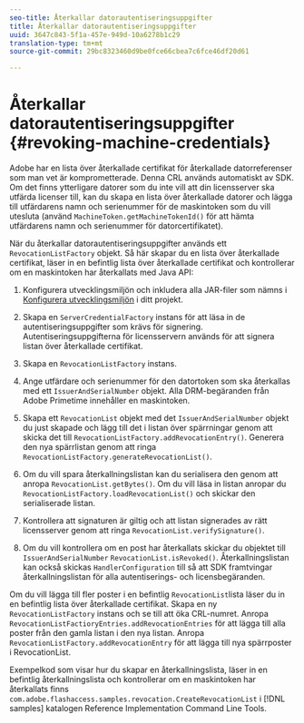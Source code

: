 ```yaml
---
seo-title: Återkallar datorautentiseringsuppgifter
title: Återkallar datorautentiseringsuppgifter
uuid: 3647c843-5f1a-457e-949d-10a6278b1c29
translation-type: tm+mt
source-git-commit: 29bc8323460d9be0fce66cbea7c6fce46df20d61

---
```



# Återkallar datorautentiseringsuppgifter {#revoking-machine-credentials}

Adobe har en lista över återkallade certifikat för återkallade datorreferenser som man vet är komprometterade. Denna CRL används automatiskt av SDK. Om det finns ytterligare datorer som du inte vill att din licensserver ska utfärda licenser till, kan du skapa en lista över återkallade datorer och lägga till utfärdarens namn och serienummer för de maskintoken som du vill utesluta (använd `MachineToken.getMachineTokenId()` för att hämta utfärdarens namn och serienummer för datorcertifikatet).

När du återkallar datorautentiseringsuppgifter används ett `RevocationListFactory` objekt. Så här skapar du en lista över återkallade certifikat, läser in en befintlig lista över återkallade certifikat och kontrollerar om en maskintoken har återkallats med Java API:

1. Konfigurera utvecklingsmiljön och inkludera alla JAR-filer som nämns i [Konfigurera utvecklingsmiljön](../../protecting-content/setting-up-the-sdk/setup-dev-env.md) i ditt projekt.
1. Skapa en `ServerCredentialFactory` instans för att läsa in de autentiseringsuppgifter som krävs för signering. Autentiseringsuppgifterna för licensservern används för att signera listan över återkallade certifikat.
1. Skapa en `RevocationListFactory` instans.
1. Ange utfärdare och serienummer för den datortoken som ska återkallas med ett `IssuerAndSerialNumber` objekt. Alla DRM-begäranden från Adobe Primetime innehåller en maskintoken.
1. Skapa ett `RevocationList` objekt med det `IssuerAndSerialNumber` objekt du just skapade och lägg till det i listan över spärrningar genom att skicka det till `RevocationListFactory.addRevocationEntry()`. Generera den nya spärrlistan genom att ringa `RevocationListFactory.generateRevocationList()`.

1. Om du vill spara återkallningslistan kan du serialisera den genom att anropa `RevocationList.getBytes()`. Om du vill läsa in listan anropar du `RevocationListFactory.loadRevocationList()` och skickar den serialiserade listan.

1. Kontrollera att signaturen är giltig och att listan signerades av rätt licensserver genom att ringa `RevocationList.verifySignature()`.
1. Om du vill kontrollera om en post har återkallats skickar du objektet till `IssuerAndSerialNumber` `RevocationList.isRevoked()`. Återkallningslistan kan också skickas `HandlerConfiguration` till så att SDK framtvingar återkallningslistan för alla autentiserings- och licensbegäranden.

Om du vill lägga till fler poster i en befintlig `RevocationList`lista läser du in en befintlig lista över återkallade certifikat. Skapa en ny `RevocationListFactory` instans och se till att öka CRL-numret. Anropa `RevocationListFactioryEntries.addRevocationEntries` för att lägga till alla poster från den gamla listan i den nya listan. Anropa `RevocationListFactory.addRevocationEntry` för att lägga till nya spärrposter i RevocationList.

Exempelkod som visar hur du skapar en återkallningslista, läser in en befintlig återkallningslista och kontrollerar om en maskintoken har återkallats finns `com.adobe.flashaccess.samples.revocation.CreateRevocationList` i [!DNL samples] katalogen Reference Implementation Command Line Tools.
